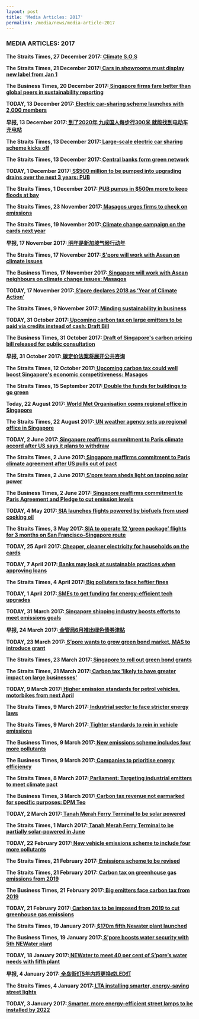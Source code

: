 ```yaml
---
layout: post
title: 'Media Articles: 2017'
permalink: /media/news/media-article-2017
---
```


### MEDIA ARTICLES: 2017

**The Straits Times, 27 December 2017:[<a href="https://www.straitstimes.com/singapore/environment/climate-sos" target="_blank"> Climate S.O.S</a>](https://www.straitstimes.com/singapore/environment/climate-sos)**


**The Straits Times, 21 December 2017:[<a href="https://www.straitstimes.com/singapore/transport/cars-in-showrooms-must-display-new-label-from-jan-1" target="_blank"> Cars in showrooms must display new label from Jan 1</a>](https://www.straitstimes.com/singapore/transport/cars-in-showrooms-must-display-new-label-from-jan-1)**


**The Business Times, 20 December 2017:[<a href="https://www.businesstimes.com.sg/companies-markets/singapore-firms-fare-better-than-global-peers-in-sustainability-reporting" target="_blank"> Singapore firms fare better than global peers in sustainability reporting</a>](https://www.businesstimes.com.sg/companies-markets/singapore-firms-fare-better-than-global-peers-in-sustainability-reporting)**


**TODAY, 13 December 2017:[<a href="https://www.todayonline.com/singapore/electric-car-sharing-scheme-launches-2000-members" target="_blank"> Electric car-sharing scheme launches with 2,000 members</a>](https://www.todayonline.com/singapore/electric-car-sharing-scheme-launches-2000-members)**


**早报, 13 December 2017:[<a href="https://www.zaobao.com.sg/sme/news/story20171213-818333" target="_blank"> 到了2020年 九成国人每步行300米 就能找到电动车充电站</a>](https://www.zaobao.com.sg/sme/news/story20171213-818333)**


**The Straits Times, 13 December 2017:[<a href="https://www.straitstimes.com/singapore/transport/large-scale-electric-car-sharing-scheme-kicks-off" target="_blank"> Large-scale electric car sharing scheme kicks off</a>](https://www.straitstimes.com/singapore/transport/large-scale-electric-car-sharing-scheme-kicks-off)**


**The Straits Times, 13 December 2017:[<a href="https://www.straitstimes.com/business/central-banks-form-green-network" target="_blank"> Central banks form green network</a>](https://www.straitstimes.com/business/central-banks-form-green-network)**


**TODAY, 1 December 2017:[<a href="https://www.todayonline.com/singapore/s500-million-be-pumped-upgrading-drains-over-next-3-years-pub" target="_blank"> S$500 million to be pumped into upgrading drains over the next 3 years: PUB</a>](https://www.todayonline.com/singapore/s500-million-be-pumped-upgrading-drains-over-next-3-years-pub)**


**The Straits Times, 1 December 2017:[<a href="https://www.straitstimes.com/singapore/pub-pumps-in-500m-more-to-keep-floods-at-bay" target="_blank"> PUB pumps in $500m more to keep floods at bay</a>](https://www.straitstimes.com/singapore/pub-pumps-in-500m-more-to-keep-floods-at-bay)**


**The Straits Times, 23 November 2017:[<a href="https://www.straitstimes.com/singapore/environment/masagos-urges-firms-to-check-on-emissions" target="_blank"> Masagos urges firms to check on emissions</a>](https://www.straitstimes.com/singapore/environment/masagos-urges-firms-to-check-on-emissions)**


**The Straits Times, 19 November 2017:[<a href="https://www.straitstimes.com/singapore/environment/climate-change-campaign-on-the-cards-next-year" target="_blank"> Climate change campaign on the cards next year</a>](https://www.straitstimes.com/singapore/environment/climate-change-campaign-on-the-cards-next-year)**


**早报, 17 November 2017:[<a href="https://www.zaobao.com.sg/realtime/singapore/story20171116-811574" target="_blank"> 明年是新加坡气候行动年</a>](https://www.zaobao.com.sg/realtime/singapore/story20171116-811574)**


**The Straits Times, 17 November 2017:[<a href="https://www.straitstimes.com/world/spore-will-work-with-asean-on-climate-issues" target="_blank"> S'pore will work with Asean on climate issues</a>](https://www.straitstimes.com/world/spore-will-work-with-asean-on-climate-issues)**


**The Business Times, 17 November 2017:[<a href="https://www.businesstimes.com.sg/government-economy/singapore-will-work-with-asean-neighbours-on-climate-change-issues-masagos" target="_blank"> Singapore will work with Asean neighbours on climate change issues: Masagos</a>](https://www.businesstimes.com.sg/government-economy/singapore-will-work-with-asean-neighbours-on-climate-change-issues-masagos)**


**TODAY, 17 November 2017:[<a href="https://www.todayonline.com/singapore/spore-declares-2018-year-climate-action" target="_blank"> S’pore declares 2018 as ‘Year of Climate Action’</a>](https://www.todayonline.com/singapore/spore-declares-2018-year-climate-action)**


**The Straits Times, 9 November 2017:[<a href="https://www.straitstimes.com/business/minding-sustainability-in-business" target="_blank"> Minding sustainability in business</a>](https://www.straitstimes.com/business/minding-sustainability-in-business)**


**TODAY, 31 October 2017:[<a href="https://www.todayonline.com/singapore/carbon-credit-mechanism-mooted-upcoming-carbon-tax-large-emitters-2019" target="_blank"> Upcoming carbon tax on large emitters to be paid via credits instead of cash: Draft Bill</a>](https://www.todayonline.com/singapore/carbon-credit-mechanism-mooted-upcoming-carbon-tax-large-emitters-2019)**


**The Business Times, 31 October 2017:[<a href="https://www.businesstimes.com.sg/government-economy/draft-of-singapores-carbon-pricing-bill-released-for-public-consultation" target="_blank"> Draft of Singapore's carbon pricing bill released for public consultation</a>](https://www.businesstimes.com.sg/government-economy/draft-of-singapores-carbon-pricing-bill-released-for-public-consultation)**


**早报, 31 October 2017:[<a href="https://www.zaobao.com.sg/realtime/singapore/story20171031-807081" target="_blank"> 碳定价法案将展开公共咨询</a>](https://www.zaobao.com.sg/realtime/singapore/story20171031-807081)**


**The Straits Times, 12 October 2017:[<a href="https://www.straitstimes.com/business/economy/singapore-must-be-energy-efficient-and-low-carbon-to-stay-competitive-masagos" target="_blank"> Upcoming carbon tax could well boost Singapore's economic competitiveness: Masagos</a>](https://www.straitstimes.com/business/economy/singapore-must-be-energy-efficient-and-low-carbon-to-stay-competitive-masagos)**


**The Straits Times, 15 September 2017:[<a href="https://www.straitstimes.com/singapore/environment/double-the-funds-for-buildings-to-go-green" target="_blank"> Double the funds for buildings to go green</a>](https://www.straitstimes.com/singapore/environment/double-the-funds-for-buildings-to-go-green)**


**Today, 22 August 2017:[<a href="https://www.todayonline.com/singapore/world-met-organisation-opens-regional-office-singapore" target="_blank"> World Met Organisation opens regional office in Singapore</a>](https://www.todayonline.com/singapore/world-met-organisation-opens-regional-office-singapore)**


**The Straits Times, 22 August 2017:[<a href="https://www.straitstimes.com/singapore/un-weather-agency-sets-up-regional-office-in-singapore" target="_blank"> UN weather agency sets up regional office in Singapore</a>](https://www.straitstimes.com/singapore/un-weather-agency-sets-up-regional-office-in-singapore)**


**TODAY, 2 June 2017:[<a href="https://www.todayonline.com/singapore/singapore-reaffirms-commitment-paris-climate-accord-after-us-says-it-plans-withdraw" target="_blank"> Singapore reaffirms commitment to Paris climate accord after US says it plans to withdraw</a>](https://www.todayonline.com/singapore/singapore-reaffirms-commitment-paris-climate-accord-after-us-says-it-plans-withdraw)**


**The Straits Times, 2 June 2017:[<a href="https://www.straitstimes.com/singapore/environment/singapore-reaffirms-commitment-to-paris-climate-agreement-after-us-pulls-out" target="_blank"> Singapore reaffirms commitment to Paris climate agreement after US pulls out of pact</a>](https://www.straitstimes.com/singapore/environment/singapore-reaffirms-commitment-to-paris-climate-agreement-after-us-pulls-out)**


**The Straits Times, 2 June 2017:[<a href="https://www.straitstimes.com/singapore/environment/spore-team-sheds-light-on-tapping-solar-power" target="_blank"> S’pore team sheds light on tapping solar power</a>](https://www.straitstimes.com/singapore/environment/spore-team-sheds-light-on-tapping-solar-power)**


**The Business Times, 2 June 2017:[<a href="https://www.businesstimes.com.sg/government-economy/singapore-reaffirms-commitment-to-paris-agreement-and-pledge-to-cut-emission" target="_blank"> Singapore reaffirms commitment to Paris Agreement and Pledge to cut emission levels</a>](https://www.businesstimes.com.sg/government-economy/singapore-reaffirms-commitment-to-paris-agreement-and-pledge-to-cut-emission)**


**TODAY, 4 May 2017:[<a href="https://www.todayonline.com/business/sia-launches-flights-powered-biofuels-produced-used-cooking-oil" target="_blank"> SIA launches flights powered by biofuels from used cooking oil</a>](https://www.todayonline.com/business/sia-launches-flights-powered-biofuels-produced-used-cooking-oil)**


**The Straits Times, 3 May 2017:[<a href="https://www.straitstimes.com/singapore/sia-to-operate-12-green-package-flights-for-three-months-on-san-francisco-singapore-route" target="_blank"> SIA to operate 12 ‘green package’ flights for 3 months on San Francisco-Singapore route</a>](https://www.straitstimes.com/singapore/sia-to-operate-12-green-package-flights-for-three-months-on-san-francisco-singapore-route)**


**TODAY, 25 April 2017:[<a href="https://www.todayonline.com/singapore/cheaper-cleaner-electricity-households-cards" target="_blank"> Cheaper, cleaner electricity for households on the cards</a>](https://www.todayonline.com/singapore/cheaper-cleaner-electricity-households-cards)**


**TODAY, 7 April 2017:[<a href="https://www.todayonline.com/singapore/banks-may-look-sustainable-practices-when-approving-loans" target="_blank"> Banks may look at sustainable practices when approving loans</a>](https://www.todayonline.com/singapore/banks-may-look-sustainable-practices-when-approving-loans)**


**The Straits Times, 4 April 2017:[<a href="https://www.straitstimes.com/singapore/environment/big-polluters-to-face-heftier-fines" target="_blank"> Big polluters to face heftier fines</a>](https://www.straitstimes.com/singapore/environment/big-polluters-to-face-heftier-fines)**


**TODAY, 1 April 2017:[<a href="https://www.todayonline.com/business/smes-get-funding-energy-efficient-tech-upgrades" target="_blank"> SMEs to get funding for energy-efficient tech upgrades</a>](https://www.todayonline.com/business/smes-get-funding-energy-efficient-tech-upgrades)**


**TODAY, 31 March 2017:[<a href="https://www.todayonline.com/business/spore-shipping-industry-boosts-efforts-meet-emissions-goals" target="_blank"> Singapore shipping industry boosts efforts to meet emissions goals</a>](https://www.todayonline.com/business/spore-shipping-industry-boosts-efforts-meet-emissions-goals)**


**早报, 24 March 2017:[<a href="https://www.zaobao.com.sg/zfinance/news/story20170324-739616" target="_blank"> 金管局6月推出绿色债券津贴</a>](https://www.zaobao.com.sg/zfinance/news/story20170324-739616)**


**TODAY, 23 March 2017:[<a href="https://www.todayonline.com/business/spore-wants-grow-green-bond-market-mas-introduce-grant" target="_blank"> S’pore wants to grow green bond market, MAS to introduce grant</a>](https://www.todayonline.com/business/spore-wants-grow-green-bond-market-mas-introduce-grant)**


**The Straits Times, 23 March 2017:[<a href="https://www.straitstimes.com/business/singapore-to-roll-out-green-bond-grants" target="_blank"> Singapore to roll out green bond grants</a>](https://www.straitstimes.com/business/singapore-to-roll-out-green-bond-grants)**


**The Straits Times, 21 March 2017:[<a href="https://www.straitstimes.com/singapore/carbon-tax-likely-to-have-greater-impact-on-large-businesses" target="_blank"> Carbon tax 'likely to have greater impact on large businesses'</a>](https://www.straitstimes.com/singapore/carbon-tax-likely-to-have-greater-impact-on-large-businesses)**


**TODAY, 9 March 2017:[<a href="https://www.todayonline.com/singapore/tighter-emission-standards-petrol-vehicles-april-2018" target="_blank"> Higher emission standards for petrol vehicles, motorbikes from next April</a>](https://www.todayonline.com/singapore/tighter-emission-standards-petrol-vehicles-april-2018)**


**The Straits Times, 9 March 2017:[<a href="https://www.straitstimes.com/singapore/environment/industrial-sector-to-face-stricter-energy-laws" target="_blank"> Industrial sector to face stricter energy laws</a>](https://www.straitstimes.com/singapore/environment/industrial-sector-to-face-stricter-energy-laws)**


**The Straits Times, 9 March 2017:[<a href="https://www.straitstimes.com/singapore/transport/tighter-standards-to-rein-in-vehicle-emissions" target="_blank"> Tighter standards to rein in vehicle emissions</a>](https://www.straitstimes.com/singapore/transport/tighter-standards-to-rein-in-vehicle-emissions)**


**The Business Times, 9 March 2017:[<a href="https://www.businesstimes.com.sg/transport/singapore-budget-2017/new-emissions-scheme-includes-four-more-pollutants" target="_blank"> New emissions scheme includes four more pollutants</a>](https://www.businesstimes.com.sg/transport/singapore-budget-2017/new-emissions-scheme-includes-four-more-pollutants)**


**The Business Times, 9 March 2017:[<a href="https://www.businesstimes.com.sg/government-economy/singapore-budget-2017/companies-to-prioritise-energy-efficiency" target="_blank"> Companies to prioritise energy efficiency</a>](https://www.businesstimes.com.sg/government-economy/singapore-budget-2017/companies-to-prioritise-energy-efficiency)**


**The Straits Times, 8 March 2017:[<a href="https://www.straitstimes.com/politics/parliament-targeting-industrial-emitters-to-meet-climate-pact" target="_blank"> Parliament: Targeting industrial emitters to meet climate pact</a>](https://www.straitstimes.com/politics/parliament-targeting-industrial-emitters-to-meet-climate-pact)**


**The Business Times, 3 March 2017:[<a href="https://www.businesstimes.com.sg/government-economy/singapore-budget-2017/carbon-tax-revenue-not-earmarked-for-specific-purposes-dpm" target="_blank"> Carbon tax revenue not earmarked for specific purposes: DPM Teo</a>](https://www.businesstimes.com.sg/government-economy/singapore-budget-2017/carbon-tax-revenue-not-earmarked-for-specific-purposes-dpm)**


**TODAY, 2 March 2017:[<a href="https://www.todayonline.com/business/tanah-merah-ferry-terminal-be-solar-powered" target="_blank"> Tanah Merah Ferry Terminal to be solar powered</a>](https://www.todayonline.com/business/tanah-merah-ferry-terminal-be-solar-powered)**


**The Straits Times, 1 March 2017:[<a href="https://www.straitstimes.com/singapore/tanah-merah-ferry-terminal-to-be-partially-solar-powered-in-june" target="_blank"> Tanah Merah Ferry Terminal to be partially solar-powered in June</a>](https://www.straitstimes.com/singapore/tanah-merah-ferry-terminal-to-be-partially-solar-powered-in-june)**


**TODAY, 22 February 2017:[<a href="https://www.todayonline.com/singapore/new-scheme-promote-environmentally-friendly-vehicles-kick-next-year" target="_blank"> New vehicle emissions scheme to include four more pollutants</a>](https://www.todayonline.com/singapore/new-scheme-promote-environmentally-friendly-vehicles-kick-next-year)**


**The Straits Times, 21 February 2017:[<a href="https://www.straitstimes.com/business/emissions-scheme-to-be-revised" target="_blank"> Emissions scheme to be revised</a>](https://www.straitstimes.com/business/emissions-scheme-to-be-revised)**


**The Straits Times, 21 February 2017:[<a href="https://www.straitstimes.com/politics/carbon-tax-on-greenhouse-gas-emissions-from-2019" target="_blank"> Carbon tax on greenhouse gas emissions from 2019</a>](https://www.straitstimes.com/politics/carbon-tax-on-greenhouse-gas-emissions-from-2019)**


**The Business Times, 21 February 2017:[<a href="https://www.businesstimes.com.sg/government-economy/singapore-budget-2017/big-emitters-face-carbon-tax-from-2019" target="_blank"> Big emitters face carbon tax from 2019</a>](https://www.businesstimes.com.sg/government-economy/singapore-budget-2017/big-emitters-face-carbon-tax-from-2019)**


**TODAY, 21 February 2017:[<a href="https://www.todayonline.com/singapore/carbon-tax-be-introduced-cut-greenhouse-gas-emissions" target="_blank"> Carbon tax to be imposed from 2019 to cut greenhouse gas emissions</a>](https://www.todayonline.com/singapore/carbon-tax-be-introduced-cut-greenhouse-gas-emissions)**


**The Straits Times, 19 January 2017:[<a href="https://www.straitstimes.com/singapore/environment/170m-fifth-newater-plant-launched" target="_blank"> $170m fifth Newater plant launched</a>](https://www.straitstimes.com/singapore/environment/170m-fifth-newater-plant-launched)**


**The Business Times, 19 January 2017:[<a href="https://www.businesstimes.com.sg/government-economy/spore-boosts-water-security-with-5th-newater-plant" target="_blank"> S'pore boosts water security with 5th NEWater plant</a>](https://www.businesstimes.com.sg/government-economy/spore-boosts-water-security-with-5th-newater-plant)**


**TODAY, 18 January 2017:[<a href="https://www.todayonline.com/singapore/fifth-newater-plant-changi-opens" target="_blank"> NEWater to meet 40 per cent of S’pore’s water needs with fifth plant</a>](https://www.todayonline.com/singapore/fifth-newater-plant-changi-opens)**


**早报, 4 January 2017:[<a href="https://www.zaobao.com.sg/znews/singapore/story20170104-709324" target="_blank"> 全岛街灯5年内将更换成LED灯</a>](https://www.zaobao.com.sg/znews/singapore/story20170104-709324)**


**The Straits Times, 4 January 2017:[<a href="https://www.straitstimes.com/singapore/lta-installing-smarter-energy-saving-street-lights" target="_blank"> LTA installing smarter, energy-saving street lights</a>](https://www.straitstimes.com/singapore/lta-installing-smarter-energy-saving-street-lights)**


**TODAY, 3 January 2017:[<a href="https://www.todayonline.com/singapore/all-street-lamps-use-led-lights-2022-lta" target="_blank"> Smarter, more energy-efficient street lamps to be installed by 2022</a>](https://www.todayonline.com/singapore/all-street-lamps-use-led-lights-2022-lta)**


